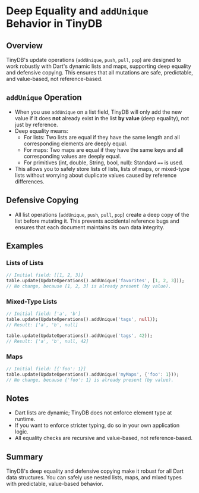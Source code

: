 # Deep Equality and `addUnique` Behavior in TinyDB

## Overview
TinyDB's update operations (`addUnique`, `push`, `pull`, `pop`) are designed to work robustly with Dart's dynamic lists and maps, supporting deep equality and defensive copying. This ensures that all mutations are safe, predictable, and value-based, not reference-based.

## `addUnique` Operation
- When you use `addUnique` on a list field, TinyDB will only add the new value if it does **not** already exist in the list **by value** (deep equality), not just by reference.
- Deep equality means:
  - For lists: Two lists are equal if they have the same length and all corresponding elements are deeply equal.
  - For maps: Two maps are equal if they have the same keys and all corresponding values are deeply equal.
  - For primitives (int, double, String, bool, null): Standard `==` is used.
- This allows you to safely store lists of lists, lists of maps, or mixed-type lists without worrying about duplicate values caused by reference differences.

## Defensive Copying
- All list operations (`addUnique`, `push`, `pull`, `pop`) create a deep copy of the list before mutating it. This prevents accidental reference bugs and ensures that each document maintains its own data integrity.

## Examples
### Lists of Lists
```dart
// Initial field: [[1, 2, 3]]
table.update(UpdateOperations().addUnique('favorites', [1, 2, 3]));
// No change, because [1, 2, 3] is already present (by value).
```

### Mixed-Type Lists
```dart
// Initial field: ['a', 'b']
table.update(UpdateOperations().addUnique('tags', null));
// Result: ['a', 'b', null]

table.update(UpdateOperations().addUnique('tags', 42));
// Result: ['a', 'b', null, 42]
```

### Maps
```dart
// Initial field: [{'foo': 1}]
table.update(UpdateOperations().addUnique('myMaps', {'foo': 1}));
// No change, because {'foo': 1} is already present (by value).
```

## Notes
- Dart lists are dynamic; TinyDB does not enforce element type at runtime.
- If you want to enforce stricter typing, do so in your own application logic.
- All equality checks are recursive and value-based, not reference-based.

## Summary
TinyDB's deep equality and defensive copying make it robust for all Dart data structures. You can safely use nested lists, maps, and mixed types with predictable, value-based behavior.
